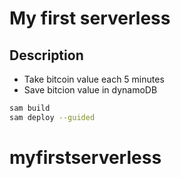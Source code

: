 # My first serverless

## Description
- Take bitcoin value each 5 minutes
- Save bitcion value in dynamoDB

```bash
sam build
sam deploy --guided
```
# myfirstserverless
